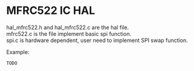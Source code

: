 # MFRC522 IC HAL
hal_mfrc522.h and hal_mfrc522.c are the hal file.  
mfrc522.c is the file implement basic spi function.  
spi.c is hardware dependent, user need to implement SPI swap function.
  
Example:  
```c
TODO
```
